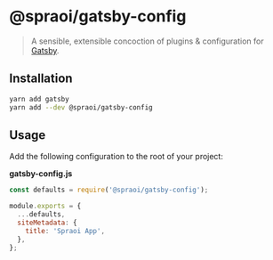 # @spraoi/gatsby-config

> A sensible, extensible concoction of plugins & configuration for [Gatsby](https://www.gatsbyjs.org/docs/).

## Installation

```bash
yarn add gatsby
yarn add --dev @spraoi/gatsby-config
```

## Usage

Add the following configuration to the root of your project:

**gatsby-config.js**

```javascript
const defaults = require('@spraoi/gatsby-config');

module.exports = {
  ...defaults,
  siteMetadata: {
    title: 'Spraoi App',
  },
};
```
